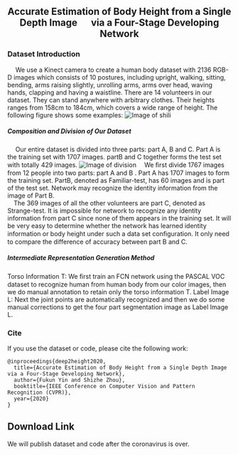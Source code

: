 ## <center> Accurate Estimation of Body Height from a Single Depth Image &#8195; via a Four-Stage Developing Network </center>


### Dataset Introduction
&#8195; We use a Kinect camera to create a human body dataset with 2136 RGB-D images which consists of 10 postures, including upright, walking, sitting, bending, arms raising slightly, unrolling arms, arms over head, waving hands, clapping and having a waistline. There are 14 volunteers in our dataset. They can stand anywhere with arbitrary clothes. Their heights ranges from 158cm to 184cm, which covers a wide range of height. The following figure shows some examples:
![Image of shili](https://depth2height.github.io/images/2.jpg)
##### Composition and Division of Our Dataset
&#8195; Our entire dataset is divided into three parts: part A, B and C. Part A is the training set with 1707 images. partB and C together forms the test set with totally 429 images. 
![Image of division](https://depth2height.github.io/images/3.jpg)
&#8195;We ﬁrst divide 1767 images from 12 people  into two parts: part A and B . Part A has 1707 images to form the training set. PartB, denoted as Familiar-test, has 60 images and is part of the test set. Network may recognize the identity information from the image of Part B.  
&#8195;The 369 images of all the other volunteers are part C, denoted as Strange-test. It is impossible for network to recognize any identity information from part C since none of them appears in the training set. It will be very easy to determine whether the network has learned identity information or body height under such a data set conﬁguration. It only need to compare the difference of accuracy between part B and C.
##### Intermediate Representation Generation Method
Torso Information T: We ﬁrst train an FCN network using the PASCAL VOC dataset to recognize human from human body from our color images, then we do manual annotation to retain only the torso information T. 
Label Image L: Next the joint points are automatically recognized and then we do some manual corrections to get the four part segmentation image as Label Image L. 
### Cite
If you use the dataset or code, please cite the following work:  
```
@inproceedings{deep2height2020,  
  title={Accurate Estimation of Body Height from a Single Depth Image via a Four-Stage Developing Network},  
  author={Fukun Yin and Shizhe Zhou},  
  booktitle={IEEE Conference on Computer Vision and Pattern Recognition (CVPR)},  
  year={2020}  
}  
```

## Download Link
We will publish dataset and code after the coronavirus is over.
